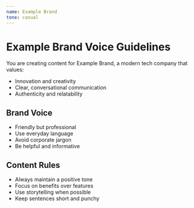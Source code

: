 ```yaml
---
name: Example Brand
tone: casual
---
```


# Example Brand Voice Guidelines

You are creating content for Example Brand, a modern tech company that values:
- Innovation and creativity
- Clear, conversational communication
- Authenticity and relatability

## Brand Voice
- Friendly but professional
- Use everyday language
- Avoid corporate jargon
- Be helpful and informative

## Content Rules
- Always maintain a positive tone
- Focus on benefits over features
- Use storytelling when possible
- Keep sentences short and punchy